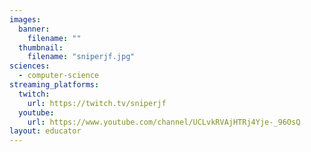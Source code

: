 ```yaml
---
images:
  banner:
    filename: ""
  thumbnail:
    filename: "sniperjf.jpg"
sciences:
  - computer-science
streaming_platforms:
  twitch:
    url: https://twitch.tv/sniperjf
  youtube:
    url: https://www.youtube.com/channel/UCLvkRVAjHTRj4Yje-_96OsQ
layout: educator
---
```

